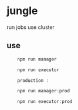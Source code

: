 # jungle
run jobs use cluster

use
---
```javascript
    npm run manager

    npm run executor

    production :

    npm run manager:prod

    npm run executor:prod
```
